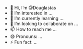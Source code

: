 - 👋 Hi, I’m @Douglastas
- 👀 I’m interested in ...
- 🌱 I’m currently learning ...
- 💞️ I’m looking to collaborate on ...
- 📫 How to reach me ...
- 😄 Pronouns: ...
- ⚡ Fun fact: ...

<!---
Douglastas/Douglastas is a ✨ special ✨ repository because its `README.md` (this file) appears on your GitHub profile.
You can click the Preview link to take a look at your changes.
--->

